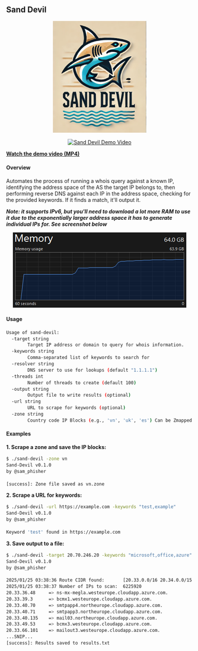 ## Sand Devil


<p align="center">
      <a href="https://github.com/redskal/sand-devil"><img alt="Logo containing a sea demon" src="assets/logo.png" width="50%" /></a>
</p>

<p align="center">
      <a href="https://i.imgur.com/eMEc0R0.mp4" target="_blank">
            <img src="https://imgur.com/eMEc0R0.png" alt="Sand Devil Demo Video" width="60%"/>
      </a>
</p>

**[Watch the demo video (MP4)](https://i.imgur.com/eMEc0R0.mp4)**

#### Overview

Automates the process of running a whois query against a known IP, identifying the address space of the AS the target IP belongs to, then performing reverse DNS against each IP in the address space, checking for the provided keywords. If it finds a match, it'll output it.

***Note: it supports IPv6, but you'll need to download a lot more RAM to use it due to the exponentially larger address space it has to generate individual IPs for. See screenshot below***

<p align="center"><img alt="More RAM, vicar?" src="assets/more-ram-needed-for-ipv6.png" /></p>

#### Usage

```bash
Usage of sand-devil:
  -target string
        Target IP address or domain to query for whois information.
  -keywords string
        Comma-separated list of keywords to search for
  -resolver string
        DNS server to use for lookups (default "1.1.1.1")
  -threads int
        Number of threads to create (default 100)
  -output string
        Output file to write results (optional)
  -url string
        URL to scrape for keywords (optional)
  -zone string
        Country code IP Blocks (e.g., 'vn', 'uk', 'es') Can be Zmapped (optional)
```


#### Examples

**1. Scrape a zone and save the IP blocks:**

```bash
$ ./sand-devil -zone vn
Sand-Devil v0.1.0
by @sam_phisher

[success]: Zone file saved as vn.zone
```

**2. Scrape a URL for keywords:**

```bash
$ ./sand-devil -url https://example.com -keywords "test,example"
Sand-Devil v0.1.0
by @sam_phisher

Keyword 'test' found in https://example.com
```

**3. Save output to a file:**

```bash
$ ./sand-devil -target 20.70.246.20 -keywords "microsoft,office,azure" -output results.txt
Sand-Devil v0.1.0
by @sam_phisher

2025/01/25 03:38:36 Route CIDR found:       [20.33.0.0/16 20.34.0.0/15 20.36.0.0/14 20.40.0.0/13 20.48.0.0/12 20.64.0.0/10]
2025/01/25 03:38:37 Number of IPs to scan:  6225920
20.33.36.48     => ns-mx-megla.westeurope.cloudapp.azure.com.
20.33.39.3      => bcmx1.westeurope.cloudapp.azure.com.
20.33.40.70     => smtpapp4.northeurope.cloudapp.azure.com.
20.33.40.71     => smtpapp3.northeurope.cloudapp.azure.com.
20.33.40.135    => mail03.northeurope.cloudapp.azure.com.
20.33.49.53     => bcmx3.westeurope.cloudapp.azure.com.
20.33.66.101    => mailout3.westeurope.cloudapp.azure.com.
...SNIP...
[success]: Results saved to results.txt
```
